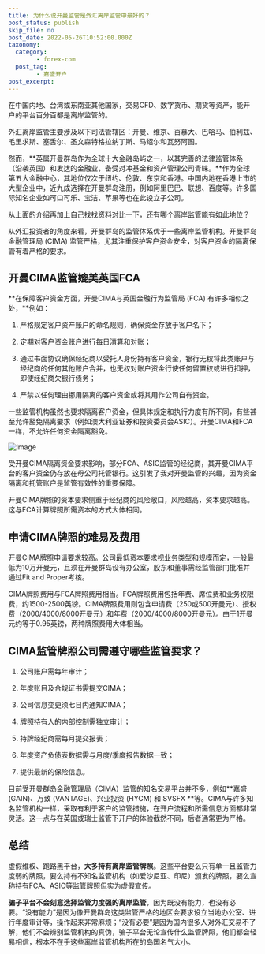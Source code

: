 ```yaml
---
title: 为什么说开曼监管是外汇离岸监管中最好的？
post_status: publish
skip_file: no
post_date: 2022-05-26T10:52:00.000Z
taxonomy:
  category:
        - forex-com
  post_tag:
        - 嘉盛开户
post_excerpt: 
---
```

在中国内地、台湾或东南亚其他国家，交易CFD、数字货币、期货等资产，能开户的平台百分百都是离岸监管的。

外汇离岸监管主要涉及以下司法管辖区：开曼、维京、百慕大、巴哈马、伯利兹、毛里求斯、塞舌尔、圣文森特格拉纳丁斯、马绍尔和瓦努阿图。

然而，**英属开曼群岛作为全球十大金融岛屿之一，以其完善的法律监管体系（沿袭英国）和发达的金融业，备受对冲基金和资产管理公司青睐。**作为全球第五大金融中心，其地位仅次于纽约、伦敦、东京和香港。中国内地在香港上市的大型企业中，近九成选择在开曼群岛注册，例如阿里巴巴、联想、百度等。许多国际知名企业如可口可乐、宝洁、苹果等也在此设立子公司。

从上面的介绍再加上自己找找资料对比一下，还有哪个离岸监管能有如此地位？

从外汇投资者的角度来看，开曼群岛的监管体系优于一些离岸监管机构。开曼群岛金融管理局 (CIMA) 监管严格，尤其注重保护客户资金安全，对客户资金的隔离保管有着严格的要求。

## 开曼CIMA监管媲美英国FCA

**在保障客户资金方面，开曼CIMA与英国金融行为监管局 (FCA) 有许多相似之处，**例如：

1. 严格规定客户资产账户的命名规则，确保资金存放于客户名下；

1. 定期对客户资金账户进行每日清算和对账；

1. 通过书面协议确保经纪商以受托人身份持有客户资金，银行无权将此类账户与经纪商的任何其他账户合并，也无权对账户资金行使任何留置权或进行扣押，即使经纪商欠银行债务；

1. 严禁以任何理由挪用隔离的客户资金或将其用作公司自有资金。

一些监管机构虽然也要求隔离客户资金，但具体规定和执行力度有所不同，有些甚至允许豁免隔离要求（例如澳大利亚证券和投资委员会ASIC）。开曼CIMA和FCA一样，不允许任何资金隔离豁免。

![Image](https://prod-files-secure.s3.us-west-2.amazonaws.com/39ed1227-6d7d-4570-be36-9ccd4a2c4241/bd849744-3fcb-4a37-8312-357962c8f065/image.png?X-Amz-Algorithm=AWS4-HMAC-SHA256&X-Amz-Content-Sha256=UNSIGNED-PAYLOAD&X-Amz-Credential=ASIAZI2LB4665QVOWMHY%2F20250727%2Fus-west-2%2Fs3%2Faws4_request&X-Amz-Date=20250727T041337Z&X-Amz-Expires=3600&X-Amz-Security-Token=IQoJb3JpZ2luX2VjEEMaCXVzLXdlc3QtMiJIMEYCIQCQ%2BizNSvjx0kNoWx2tZZzLMSnPVMsDLlUmFvFESxMnLAIhANkuX4URRwzglkvitRDFZNmo68Y%2FSXi1rNR6n1Q%2B7ZVyKv8DCGwQABoMNjM3NDIzMTgzODA1IgxLnfVi9pf6xBuMZdMq3AO4sVUqeSZMEbZmix0zDysKhR4k4uYaju2bya%2Bqq%2BDJVJlMlMRNcT5L2njFnb%2FKfCmfI6b%2FtIgvo77%2F2XTyntgsxixTIS13yf6cXJaMwBQ4VpLbOMns%2FqhTPLWpmxKTlkSejE6qrpZabzAOUF3YoUtrJY2Kbxwla4b6lyKV3J0Ku2LV%2FzKUfLcsdRA7WVQ0J8x73V9yKnb7unffOyiGgHEF4GRNQWYsRQ2o1UNh5Wj%2Fp7Pp2kSm3J9GzT6nvR9RqtJc%2BnybDBhFq2D5xKyz9qgWZZSIvitgMFEDXJqR68tVyG%2FlI%2FLQvOHUmTlDPP6rsLBI55ePkgPVk9c%2BU9isTIuhutBffj10ntVz%2BF%2FLEafjZ%2FkQRMpMoigyD3R03L7qXIWjNL1geW3wEv25GvhHSht%2Fc4tQJfI7fcRYQaGxUtKS9bfPxpmehmpZTr9duPzJGxe1ItGNcrumPvLOLFKuW%2F8ZKzlghv1fheBjEum%2B90HvU1u30P38HHI8cP90rJfQEv5xmLGt%2BmD1vqVLTgXjqYdLcfLVEpv4D3IARn0VxYGmrTmJB%2F26tO875K7FGp4L%2B2CpTcC7YTd2KNSCgmq56CZzeZPzQMstMcEfZ66aZwlOMOnsLRVsfWSzrIE51jDOoJbEBjqkAU8H9nD5Sy0kDaPGy%2FNs9aIUfpDRJBwviB70cNx0MJf1q%2B1Q961b5B%2Bg0f%2FWYj9bhiEsAxzcOOzYrmfNVLQ%2BW5Hi%2FBkLvVsC1LP1ZtLrHVpOR4WCpsfB92R6Uruk9sy5v0zu99DXZaLNT9girS8ausglpWO8BgIOsxCGuIwfFUdJ%2BNmROWn1JAGwX1f1UhYIcyydolwMAVXnAABB9lSuscXD%2Fxn7&X-Amz-Signature=8eb16649cf548bbbf729ac291487c2851ace66e2c0658ba718d722c93927336a&X-Amz-SignedHeaders=host&x-amz-checksum-mode=ENABLED&x-id=GetObject)

受开曼CIMA隔离资金要求影响，部分FCA、ASIC监管的经纪商，其开曼CIMA平台的客户资金仍存放在母公司托管银行。这引发了我对开曼监管的兴趣，因为资金隔离和托管账户是监管有效性的重要保障。

开曼CIMA牌照的资本要求侧重于经纪商的风险敞口，风险越高，资本要求越高。这与FCA计算牌照所需资本的方式大体相同。

## **申请CIMA牌照的难易及费用**

开曼CIMA牌照申请要求较高。公司最低资本要求视业务类型和规模而定，一般最低为10万开曼元，且须在开曼群岛设有办公室，股东和董事需经监管部门批准并通过Fit and Proper考核。

CIMA牌照费用与FCA牌照费用相当。FCA牌照费用包括年费、席位费和业务权限费，约1500-2500英镑。CIMA牌照费用则包含申请费（250或500开曼元）、授权费（2000/4000/8000开曼元）和年费（2000/4000/8000开曼元）。由于1开曼元约等于0.95英镑，两种牌照费用大体相当。

## CIMA监管牌照公司需遵守哪些监管要求？

1. 公司账户需每年审计；

1. 年度账目及合规证书需提交CIMA；

1. 公司信息变更须七日内通知CIMA；

1. 牌照持有人的内部控制需独立审计；

1. 持牌经纪商需每月提交报表；

1. 年度资产负债表数据需与月度/季度报告数据一致；

1. 提供最新的保险信息。

目前受开曼群岛金融管理局（CIMA）监管的知名交易平台并不多，例如**嘉盛 (GAIN)、万致 (VANTAGE)、兴业投资 (HYCM) 和 SVSFX **等。CIMA与许多知名监管机构一样，采取有利于客户的监管措施，在开户流程和所需信息方面都非常灵活。这一点与在英国或瑞士监管下开户的体验截然不同，后者通常更为严格。

## 总结

虚假维权、跑路黑平台，**大多持有离岸监管牌照**。这些平台要么只有单一且监管力度弱的牌照，要么持有不知名监管机构（如爱沙尼亚、印尼）颁发的牌照，要么宣称持有FCA、ASIC等监管牌照但实为虚假宣传。

**骗子平台不会刻意选择监管力度强的离岸监管**，因为既没有能力，也没有必要。“没有能力”是因为像开曼群岛这类监管严格的地区会要求设立当地办公室、进行年度审计等，操作起来非常麻烦；“没有必要”是因为国内很多人对外汇交易不了解，他们不会辨别监管机构的真伪，骗子平台无论宣传什么监管牌照，他们都会轻易相信，根本不在乎这些离岸监管机构所在的岛国名气大小。